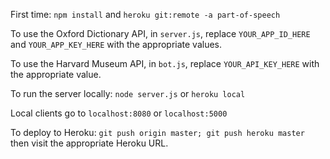 First time: `npm install` and `heroku git:remote -a part-of-speech`

To use the Oxford Dictionary API, in `server.js`, replace `YOUR_APP_ID_HERE` and `YOUR_APP_KEY_HERE` with the appropriate values.

To use the Harvard Museum API, in `bot.js`, replace `YOUR_API_KEY_HERE` with the appropriate value.

To run the server locally: `node server.js` or `heroku local`

Local clients go to `localhost:8080` or `localhost:5000`

To deploy to Heroku: `git push origin master; git push heroku master` then visit the appropriate Heroku URL.
